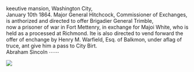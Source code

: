 keeutive mansion, Washington City,<br>January 10th 1864. Major General Hitchcock, Commissioner of Exchanges,<br>is anthorized and directed to offer Brigadier General Trimble,<br>now a prisoner of war in Fort Mettenry, in exchange for Majoi White, who is held as a processed at Richmond. Ite is also directed to vend forward the offer of enchange by Henry M. Warfield, Esq. of Balkmon, under aflag of truce, ant give him a pass to City Birt.<br>Abraham Sincoln  $\cdots \cdots$ 

![](_page_0_Picture_1.jpeg)